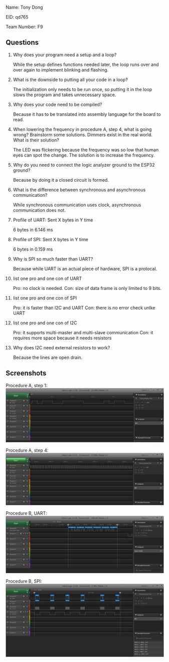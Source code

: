 Name: Tony Dong

EID: qd765

Team Number: F9

## Questions

1. Why does your program need a setup and a loop?

    While the setup defines functions needed later, the loop runs over and over again to implement blinking and flashing.

2. What is the downside to putting all your code in a loop?

    The initialization only needs to be run once, so putting it in the loop slows the program and takes unnecessary space.

3. Why does your code need to be compiled?

    Because it has to be translated into assembly language for the board to read.

4. When lowering the frequency in procedure A, step 4, what is going wrong? Brainstorm some solutions. Dimmers exist in the real world. What is their solution?

    The LED was flickering because the frequency was so low that human eyes can spot the change. The solution is to increase the frequency.

5. Why do you need to connect the logic analyzer ground to the ESP32 ground?

    Because by doing it a closed circuit is formed.

6. What is the difference between synchronous and asynchronous communication?

    While synchronous communication uses clock, asynchronous communication does not.

7. Profile of UART: Sent X bytes in Y time 

    6 bytes in 6.146 ms

8. Profile of SPI: Sent X bytes in Y time

    6 bytes in 0.159 ms

9. Why is SPI so much faster than UART?

    Because while UART is an actual piece of hardware, SPI is a protocal.

10. list one pro and one con of UART

    Pro: no clock is needed.
    Con: size of data frame is only limited to 9 bits.

11. list one pro and one con of SPI

    Pro: it is faster than I2C and UART
    Con: there is no error check unlke UART

12. list one pro and one con of I2C

    Pro: it supports multi-master and multi-slave communication
    Con: it requires more space because it needs resistors

13. Why does I2C need external resistors to work?

    Because the lines are open drain.

## Screenshots

Procedure A, step 1:
![Put path to your image here ->](img/2.JPG)

Procedure A, step 4:
![Put path to your image here ->](img/3.JPG)

Procedure B, UART:
![Put path to your image here ->](img/4.JPG)

Procedure B, SPI:
![Put path to your image here ->](img/1.JPG)
